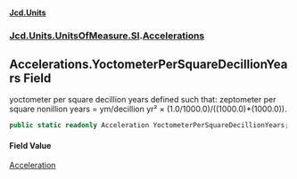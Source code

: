 #### [Jcd.Units](index 'index')
### [Jcd.Units.UnitsOfMeasure.SI](Jcd.Units.UnitsOfMeasure.SI 'Jcd.Units.UnitsOfMeasure.SI').[Accelerations](Accelerations 'Jcd.Units.UnitsOfMeasure.SI.Accelerations')

## Accelerations.YoctometerPerSquareDecillionYears Field

yoctometer per square decillion years defined such that: zeptometer per square nonillion years = ym/decillion yr² ×
(1.0/1000.0)/((1000.0)*(1000.0)).

```csharp
public static readonly Acceleration YoctometerPerSquareDecillionYears;
```

#### Field Value
[Acceleration](Acceleration 'Jcd.Units.UnitTypes.Acceleration')